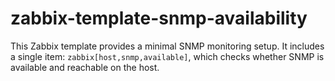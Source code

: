 # zabbix-template-snmp-availability
This Zabbix template provides a minimal SNMP monitoring setup. It includes a single item: `zabbix[host,snmp,available]`, which checks whether SNMP is available and reachable on the host.
